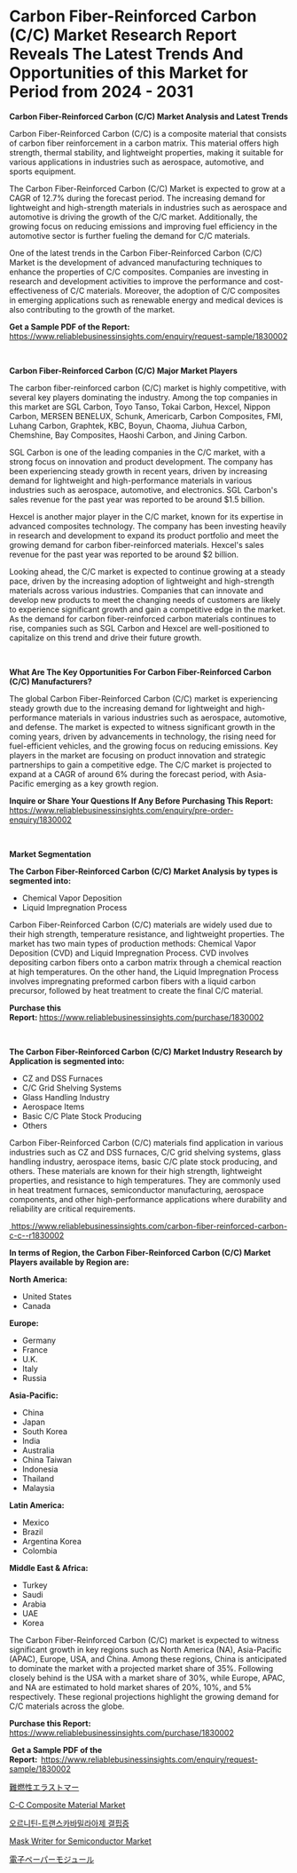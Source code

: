 <p><h1>Carbon Fiber-Reinforced Carbon (C/C) Market Research Report Reveals The Latest Trends And Opportunities of this Market for Period from 2024 - 2031</h1></p><p><strong>Carbon Fiber-Reinforced Carbon (C/C) Market Analysis and Latest Trends</strong></p>
<p><p>Carbon Fiber-Reinforced Carbon (C/C) is a composite material that consists of carbon fiber reinforcement in a carbon matrix. This material offers high strength, thermal stability, and lightweight properties, making it suitable for various applications in industries such as aerospace, automotive, and sports equipment.</p><p>The Carbon Fiber-Reinforced Carbon (C/C) Market is expected to grow at a CAGR of 12.7% during the forecast period. The increasing demand for lightweight and high-strength materials in industries such as aerospace and automotive is driving the growth of the C/C market. Additionally, the growing focus on reducing emissions and improving fuel efficiency in the automotive sector is further fueling the demand for C/C materials.</p><p>One of the latest trends in the Carbon Fiber-Reinforced Carbon (C/C) Market is the development of advanced manufacturing techniques to enhance the properties of C/C composites. Companies are investing in research and development activities to improve the performance and cost-effectiveness of C/C materials. Moreover, the adoption of C/C composites in emerging applications such as renewable energy and medical devices is also contributing to the growth of the market.</p></p>
<p><strong>Get a Sample PDF of the Report:&nbsp;</strong> <a href="https://www.reliablebusinessinsights.com/enquiry/request-sample/1830002">https://www.reliablebusinessinsights.com/enquiry/request-sample/1830002</a></p>
<p>&nbsp;</p>
<p><strong>Carbon Fiber-Reinforced Carbon (C/C) Major Market Players</strong></p>
<p><p>The carbon fiber-reinforced carbon (C/C) market is highly competitive, with several key players dominating the industry. Among the top companies in this market are SGL Carbon, Toyo Tanso, Tokai Carbon, Hexcel, Nippon Carbon, MERSEN BENELUX, Schunk, Americarb, Carbon Composites, FMI, Luhang Carbon, Graphtek, KBC, Boyun, Chaoma, Jiuhua Carbon, Chemshine, Bay Composites, Haoshi Carbon, and Jining Carbon.</p><p>SGL Carbon is one of the leading companies in the C/C market, with a strong focus on innovation and product development. The company has been experiencing steady growth in recent years, driven by increasing demand for lightweight and high-performance materials in various industries such as aerospace, automotive, and electronics. SGL Carbon's sales revenue for the past year was reported to be around $1.5 billion.</p><p>Hexcel is another major player in the C/C market, known for its expertise in advanced composites technology. The company has been investing heavily in research and development to expand its product portfolio and meet the growing demand for carbon fiber-reinforced materials. Hexcel's sales revenue for the past year was reported to be around $2 billion.</p><p>Looking ahead, the C/C market is expected to continue growing at a steady pace, driven by the increasing adoption of lightweight and high-strength materials across various industries. Companies that can innovate and develop new products to meet the changing needs of customers are likely to experience significant growth and gain a competitive edge in the market. As the demand for carbon fiber-reinforced carbon materials continues to rise, companies such as SGL Carbon and Hexcel are well-positioned to capitalize on this trend and drive their future growth.</p></p>
<p>&nbsp;</p>
<p><strong>What Are The Key Opportunities For Carbon Fiber-Reinforced Carbon (C/C) Manufacturers?</strong></p>
<p><p>The global Carbon Fiber-Reinforced Carbon (C/C) market is experiencing steady growth due to the increasing demand for lightweight and high-performance materials in various industries such as aerospace, automotive, and defense. The market is expected to witness significant growth in the coming years, driven by advancements in technology, the rising need for fuel-efficient vehicles, and the growing focus on reducing emissions. Key players in the market are focusing on product innovation and strategic partnerships to gain a competitive edge. The C/C market is projected to expand at a CAGR of around 6% during the forecast period, with Asia-Pacific emerging as a key growth region.</p></p>
<p><strong>Inquire or Share Your Questions If Any Before Purchasing This Report:</strong> <a href="https://www.reliablebusinessinsights.com/enquiry/pre-order-enquiry/1830002">https://www.reliablebusinessinsights.com/enquiry/pre-order-enquiry/1830002</a></p>
<p>&nbsp;</p>
<p><strong>Market Segmentation</strong></p>
<p><strong>The Carbon Fiber-Reinforced Carbon (C/C) Market Analysis by types is segmented into:</strong></p>
<p><ul><li>Chemical Vapor Deposition</li><li>Liquid Impregnation Process</li></ul></p>
<p><p>Carbon Fiber-Reinforced Carbon (C/C) materials are widely used due to their high strength, temperature resistance, and lightweight properties. The market has two main types of production methods: Chemical Vapor Deposition (CVD) and Liquid Impregnation Process. CVD involves depositing carbon fibers onto a carbon matrix through a chemical reaction at high temperatures. On the other hand, the Liquid Impregnation Process involves impregnating preformed carbon fibers with a liquid carbon precursor, followed by heat treatment to create the final C/C material.</p></p>
<p><strong>Purchase this Report:&nbsp;</strong><a href="https://www.reliablebusinessinsights.com/purchase/1830002">https://www.reliablebusinessinsights.com/purchase/1830002</a></p>
<p>&nbsp;</p>
<p><strong>The Carbon Fiber-Reinforced Carbon (C/C) Market Industry Research by Application is segmented into:</strong></p>
<p><ul><li>CZ and DSS Furnaces</li><li>C/C Grid Shelving Systems</li><li>Glass Handling Industry</li><li>Aerospace Items</li><li>Basic C/C Plate Stock Producing</li><li>Others</li></ul></p>
<p><p>Carbon Fiber-Reinforced Carbon (C/C) materials find application in various industries such as CZ and DSS furnaces, C/C grid shelving systems, glass handling industry, aerospace items, basic C/C plate stock producing, and others. These materials are known for their high strength, lightweight properties, and resistance to high temperatures. They are commonly used in heat treatment furnaces, semiconductor manufacturing, aerospace components, and other high-performance applications where durability and reliability are critical requirements.</p></p>
<p><a href="https://www.reliablebusinessinsights.com/carbon-fiber-reinforced-carbon-c-c--r1830002">&nbsp;https://www.reliablebusinessinsights.com/carbon-fiber-reinforced-carbon-c-c--r1830002</a></p>
<p><strong>In terms of Region, the Carbon Fiber-Reinforced Carbon (C/C) Market Players available by Region are:</strong></p>
<p>
    <p> <strong> North America: </strong>
        <ul>
            <li>United States</li>
            <li>Canada</li>
        </ul>
        </p> 
    <p> <strong> Europe: </strong>
        <ul>
            <li>Germany</li>
            <li>France</li>
            <li>U.K.</li>
            <li>Italy</li>
            <li>Russia</li>
        </ul>
        </p> 
    <p> <strong> Asia-Pacific: </strong>
        <ul>
            <li>China</li>
            <li>Japan</li>
            <li>South Korea</li>
            <li>India</li>
            <li>Australia</li>
            <li>China Taiwan</li>
            <li>Indonesia</li>
            <li>Thailand</li>
            <li>Malaysia</li>
        </ul>
        </p> 
    <p> <strong> Latin America: </strong>
        <ul>
            <li>Mexico</li>
            <li>Brazil</li>
            <li>Argentina Korea</li>
            <li>Colombia</li>
        </ul>
        </p> 
    <p> <strong> Middle East & Africa: </strong>
        <ul>
            <li>Turkey</li>
            <li>Saudi</li>
            <li>Arabia</li>
            <li>UAE</li>
            <li>Korea</li>
        </ul>
    </p>
    </p>
<p><p>The Carbon Fiber-Reinforced Carbon (C/C) market is expected to witness significant growth in key regions such as North America (NA), Asia-Pacific (APAC), Europe, USA, and China. Among these regions, China is anticipated to dominate the market with a projected market share of 35%. Following closely behind is the USA with a market share of 30%, while Europe, APAC, and NA are estimated to hold market shares of 20%, 10%, and 5% respectively. These regional projections highlight the growing demand for C/C materials across the globe.</p></p>
<p><strong>Purchase this Report: </strong><a href="https://www.reliablebusinessinsights.com/purchase/1830002">https://www.reliablebusinessinsights.com/purchase/1830002</a></p>
<p>&nbsp;<strong>Get a Sample PDF of the Report:&nbsp;&nbsp;</strong><a href="https://www.reliablebusinessinsights.com/enquiry/request-sample/1830002">https://www.reliablebusinessinsights.com/enquiry/request-sample/1830002</a></p>
<p><strong></strong></p>
<p><p><a href="https://github.com/laurenreichert/Market-Research-Report-List-2/blob/main/2515814110240.md">難燃性エラストマー</a></p><p><a href="https://github.com/cameroneffertz/Market-Research-Report-List-1/blob/main/c-c-composite-material-market.md">C-C Composite Material Market</a></p><p><a href="https://github.com/brendon65677/Market-Research-Report-List-1/blob/main/6075218105003.md">오르니틴-트랜스카바밀라아제 결핍증</a></p><p><a href="https://issuu.com/reportprime-2/docs/mask-writer-for-semiconductor-market-size-2030.ppt">Mask Writer for Semiconductor Market</a></p><p><a href="https://medium.com/@terrellconn2023/%E9%9B%BB%E5%AD%90%E3%83%9A%E3%83%BC%E3%83%91%E3%83%BC%E3%83%A2%E3%82%B8%E3%83%A5%E3%83%BC%E3%83%AB%E5%B8%82%E5%A0%B4%E3%81%AE%E5%88%86%E6%9E%90%E3%81%A82024%E5%B9%B4%E3%81%8B%E3%82%892031%E5%B9%B4%E3%81%BE%E3%81%A7%E3%81%AE%E4%BA%88%E6%B8%AC%E3%82%B5%E3%82%A4%E3%82%BA-a616cb66a3d2">電子ペーパーモジュール</a></p></p>